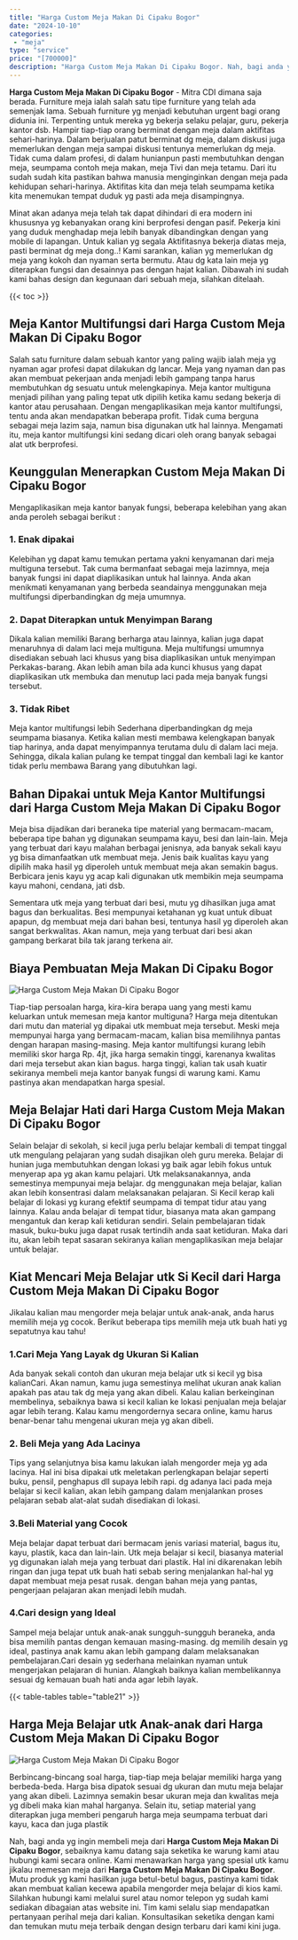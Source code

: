 ```yaml
---
title: "Harga Custom Meja Makan Di Cipaku Bogor"
date: "2024-10-10"
categories:
 - "meja"
type: "service"
price: "[700000]"
description: "Harga Custom Meja Makan Di Cipaku Bogor. Nah, bagi anda yg ingin membeli meja dari **Harga Custom Meja Makan Di Cipaku Bogor**, sebaiknya kamu datang saja se..."
---
```


**Harga Custom Meja Makan Di Cipaku Bogor** - Mitra CDI dimana saja berada. Furniture meja ialah salah satu tipe furniture yang telah ada semenjak lama. Sebuah furniture yg menjadi kebutuhan urgent bagi orang didunia ini. Terpenting untuk mereka yg bekerja selaku pelajar, guru, pekerja kantor dsb. Hampir tiap-tiap orang berminat dengan meja dalam aktifitas sehari-harinya. Dalam berjualan patut berminat dg meja, dalam diskusi juga memerlukan dengan meja sampai diskusi tentunya memerlukan dg meja. Tidak cuma dalam profesi, di dalam hunianpun pasti membutuhkan dengan meja, seumpama contoh meja makan, meja Tivi dan meja tetamu. Dari itu sudah sudah kita pastikan bahwa manusia menginginkan dengan meja pada kehidupan sehari-harinya. Aktifitas kita dan meja telah seumpama ketika kita menemukan tempat duduk yg pasti ada meja disampingnya.

Minat akan adanya meja telah tak dapat dihindari di era modern ini khususnya yg kebanyakan orang kini berprofesi dengan pasif. Pekerja kini yang duduk menghadap meja lebih banyak dibandingkan dengan yang mobile di lapangan. Untuk kalian yg segala Aktifitasnya bekerja diatas meja, pasti berminat dg meja dong..! Kami sarankan, kalian yg memerlukan dg meja yang kokoh dan nyaman serta bermutu. Atau dg kata lain meja yg diterapkan fungsi dan desainnya pas dengan hajat kalian. Dibawah ini sudah kami bahas design dan kegunaan dari sebuah meja, silahkan ditelaah.

{{< toc >}}

## Meja Kantor Multifungsi dari Harga Custom Meja Makan Di Cipaku Bogor

Salah satu furniture dalam sebuah kantor yang paling wajib ialah meja yg nyaman agar profesi dapat dilakukan dg lancar. Meja yang nyaman dan pas akan membuat pekerjaan anda menjadi lebih gampang tanpa harus membutuhkan dg sesuatu untuk melengkapinya. Meja kantor multiguna menjadi pilihan yang paling tepat utk dipilih ketika kamu sedang bekerja di kantor atau perusahaan. Dengan mengaplikasikan meja kantor multifungsi, tentu anda akan mendapatkan beberapa profit. Tidak cuma berguna sebagai meja lazim saja, namun bisa digunakan utk hal lainnya. Mengamati itu, meja kantor multifungsi kini sedang dicari oleh orang banyak sebagai alat utk berprofesi.

## Keunggulan Menerapkan Custom Meja Makan Di Cipaku Bogor

Mengaplikasikan meja kantor banyak fungsi, beberapa kelebihan yang akan anda peroleh sebagai berikut :

### 1\. Enak dipakai

Kelebihan yg dapat kamu temukan pertama yakni kenyamanan dari meja multiguna tersebut. Tak cuma bermanfaat sebagai meja lazimnya, meja banyak fungsi ini dapat diaplikasikan untuk hal lainnya. Anda akan menikmati kenyamanan yang berbeda seandainya menggunakan meja multifungsi diperbandingkan dg meja umumnya.

### 2\. Dapat Diterapkan untuk Menyimpan Barang

Dikala kalian memiliki Barang berharga atau lainnya, kalian juga dapat menaruhnya di dalam laci meja multiguna. Meja multifungsi umumnya disediakan sebuah laci khusus yang bisa diaplikasikan untuk menyimpan Perkakas-barang. Akan lebih aman bila ada kunci khusus yang dapat diaplikasikan utk membuka dan menutup laci pada meja banyak fungsi tersebut.

### 3\. Tidak Ribet

Meja kantor multifungsi lebih Sederhana diperbandingkan dg meja seumpama biasanya. Ketika kalian mesti membawa kelengkapan banyak tiap harinya, anda dapat menyimpannya terutama dulu di dalam laci meja. Sehingga, dikala kalian pulang ke tempat tinggal dan kembali lagi ke kantor tidak perlu membawa Barang yang dibutuhkan lagi.

## Bahan Dipakai untuk Meja Kantor Multifungsi dari Harga Custom Meja Makan Di Cipaku Bogor

Meja bisa dijadikan dari beraneka tipe material yang bermacam-macam, beberapa tipe bahan yg digunakan seumpama kayu, besi dan lain-lain. Meja yang terbuat dari kayu malahan berbagai jenisnya, ada banyak sekali kayu yg bisa dimanfaatkan utk membuat meja. Jenis baik kualitas kayu yang dipilih maka hasil yg diperoleh untuk membuat meja akan semakin bagus. Berbicara jenis kayu yg acap kali digunakan utk membikin meja seumpama kayu mahoni, cendana, jati dsb.

Sementara utk meja yang terbuat dari besi, mutu yg dihasilkan juga amat bagus dan berkualitas. Besi mempunyai ketahanan yg kuat untuk dibuat apapun, dg membuat meja dari bahan besi, tentunya hasil yg diperoleh akan sangat berkwalitas. Akan namun, meja yang terbuat dari besi akan gampang berkarat bila tak jarang terkena air.

## Biaya Pembuatan Meja Makan Di Cipaku Bogor

![Harga Custom Meja Makan Di Cipaku Bogor](/images/meja/meja-dewasa-003.jpg)

Tiap-tiap persoalan harga, kira-kira berapa uang yang mesti kamu keluarkan untuk memesan meja kantor multiguna? Harga meja ditentukan dari mutu dan material yg dipakai utk membuat meja tersebut. Meski meja mempunyai harga yang bermacam-macam, kalian bisa memilihnya pantas dengan harapan masing-masing. Meja kantor multifungsi kurang lebih memiliki skor harga Rp. 4jt, jika harga semakin tinggi, karenanya kwalitas dari meja tersebut akan kian bagus. harga tinggi, kalian tak usah kuatir sekiranya membeli meja kantor banyak fungsi di warung kami. Kamu pastinya akan mendapatkan harga spesial.

## Meja Belajar Hati dari Harga Custom Meja Makan Di Cipaku Bogor

Selain belajar di sekolah, si kecil juga perlu belajar kembali di tempat tinggal utk mengulang pelajaran yang sudah disajikan oleh guru mereka. Belajar di hunian juga membutuhkan dengan lokasi yg baik agar lebih fokus untuk menyerap apa yg akan kamu pelajari. Utk melaksanakannya, anda semestinya mempunyai meja belajar. dg menggunakan meja belajar, kalian akan lebih konsentrasi dalam melaksanakan pelajaran. Si Kecil kerap kali belajar di lokasi yg kurang efektif seumpama di tempat tidur atau yang lainnya. Kalau anda belajar di tempat tidur, biasanya mata akan gampang mengantuk dan kerap kali ketiduran sendiri. Selain pembelajaran tidak masuk, buku-buku juga dapat rusak tertindih anda saat ketiduran. Maka dari itu, akan lebih tepat sasaran sekiranya kalian mengaplikasikan meja belajar untuk belajar.

## Kiat Mencari Meja Belajar utk Si Kecil dari Harga Custom Meja Makan Di Cipaku Bogor

Jikalau kalian mau mengorder meja belajar untuk anak-anak, anda harus memilih meja yg cocok. Berikut beberapa tips memilih meja utk buah hati yg sepatutnya kau tahu!

### 1.Cari Meja Yang Layak dg Ukuran Si Kalian

Ada banyak sekali contoh dan ukuran meja belajar utk si kecil yg bisa kalianCari. Akan namun, kamu juga semestinya melihat ukuran anak kalian apakah pas atau tak dg meja yang akan dibeli. Kalau kalian berkeinginan membelinya, sebaiknya bawa si kecil kalian ke lokasi penjualan meja belajar agar lebih terang. Kalau kamu mengordernya secara online, kamu harus benar-benar tahu mengenai ukuran meja yg akan dibeli.

### 2\. Beli Meja yang Ada Lacinya

Tips yang selanjutnya bisa kamu lakukan ialah mengorder meja yg ada lacinya. Hal ini bisa dipakai utk meletakan perlengkapan belajar seperti buku, pensil, penghapus dll supaya lebih rapi. dg adanya laci pada meja belajar si kecil kalian, akan lebih gampang dalam menjalankan proses pelajaran sebab alat-alat sudah disediakan di lokasi.

### 3.Beli Material yang Cocok

Meja belajar dapat terbuat dari bermacam jenis variasi material, bagus itu, kayu, plastik, kaca dan lain-lain. Utk meja belajar si kecil, biasanya material yg digunakan ialah meja yang terbuat dari plastik. Hal ini dikarenakan lebih ringan dan juga tepat utk buah hati sebab sering menjalankan hal-hal yg dapat membuat meja pesat rusak. dengan bahan meja yang pantas, pengerjaan pelajaran akan menjadi lebih mudah.

### 4.Cari design yang Ideal

Sampel meja belajar untuk anak-anak sungguh-sungguh beraneka, anda bisa memilih pantas dengan kemauan masing-masing. dg memilih desain yg ideal, pastinya anak kamu akan lebih gampang dalam melaksanakan pembelajaran.Cari desain yg sederhana melainkan nyaman untuk mengerjakan pelajaran di hunian. Alangkah baiknya kalian membelikannya sesuai dg kemauan buah hati anda agar lebih layak.

{{< table-tables table="table21" >}}

## Harga Meja Belajar utk Anak-anak dari Harga Custom Meja Makan Di Cipaku Bogor

![Harga Custom Meja Makan Di Cipaku Bogor](/images/meja/meja-anak-015.jpg)

Berbincang-bincang soal harga, tiap-tiap meja belajar memiliki harga yang berbeda-beda. Harga bisa dipatok sesuai dg ukuran dan mutu meja belajar yang akan dibeli. Lazimnya semakin besar ukuran meja dan kwalitas meja yg dibeli maka kian mahal harganya. Selain itu, setiap material yang diterapkan juga memberi pengaruh harga meja seumpama terbuat dari kayu, kaca dan juga plastik

Nah, bagi anda yg ingin membeli meja dari **Harga Custom Meja Makan Di Cipaku Bogor**, sebaiknya kamu datang saja seketika ke warung kami atau hubungi kami secara online. Kami menawarkan harga yang spesial utk kamu jikalau memesan meja dari **Harga Custom Meja Makan Di Cipaku Bogor**. Mutu produk yg kami hasilkan juga betul-betul bagus, pastinya kami tidak akan membuat kalian kecewa apabila mengorder meja belajar di kios kami. Silahkan hubungi kami melalui surel atau nomor telepon yg sudah kami sediakan dibagaian atas website ini. Tim kami selalu siap mendapatkan pertanyaan perihal meja dari kalian. Konsultasikan seketika dengan kami dan temukan mutu meja terbaik dengan design terbaru dari kami kini juga.
